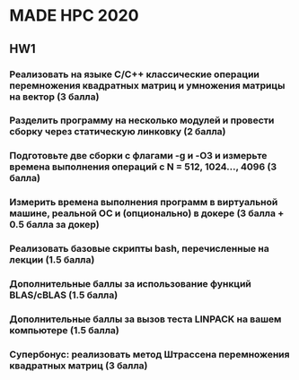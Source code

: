 # MADE HPC 2020

## HW1

### Реализовать на языке C/C++ классические операции перемножения квадратных матриц и умножения матрицы на вектор (3 балла)  
### Разделить программу на несколько модулей и провести сборку через статическую линковку (2 балла)
### Подготовьте две сборки с флагами -g и  -O3 и измерьте времена выполнения операций с N = 512, 1024..., 4096 (3 балла)
### Измерить времена выполнения программ в виртуальной машине, реальной ОС и (опционально) в докере (3 балла + 0.5 балла за докер)
### Реализовать базовые скрипты bash, перечисленные на лекции (1.5 балла)

### Дополнительные баллы за использование функций BLAS/cBLAS (1.5 балла)
### Дополнительные баллы за вызов теста LINPACK на вашем компьютере (1.5 балла)
### Супербонус: реализовать метод Штрассена перемножения квадратных матриц (3 балла)